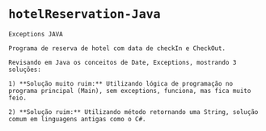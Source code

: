 # `hotelReservation-Java`
`Exceptions JAVA`

`Programa de reserva de hotel com data de checkIn e CheckOut.`

`Revisando em Java os conceitos de Date, Exceptions, mostrando 3 soluções:`

`1) **Solução muito ruim:** Utilizando lógica de programação no programa principal (Main), sem exceptions, funciona, mas fica muito feio.`

`2) **Solução ruim:** Utilizando método retornando uma String, solução comum em linguagens antigas como o C#.`



